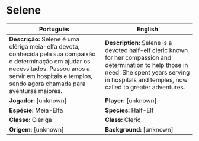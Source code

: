 # Selene

| Português | English |
|-----------|---------|
| **Descrição:** Selene é uma clériga meia-elfa devota, conhecida pela sua compaixão e determinação em ajudar os necessitados. Passou anos a servir em hospitais e templos, sendo agora chamada para aventuras maiores. | **Description:** Selene is a devoted half-elf cleric known for her compassion and determination to help those in need. She spent years serving in hospitals and temples, now called to greater adventures. |
| **Jogador:** [unknown] | **Player:** [unknown] |
| **Espécie:** Meia-Elfa | **Species:** Half-Elf |
| **Classe:** Clériga | **Class:** Cleric |
| **Origem:** [unknown] | **Background:** [unknown] |


















